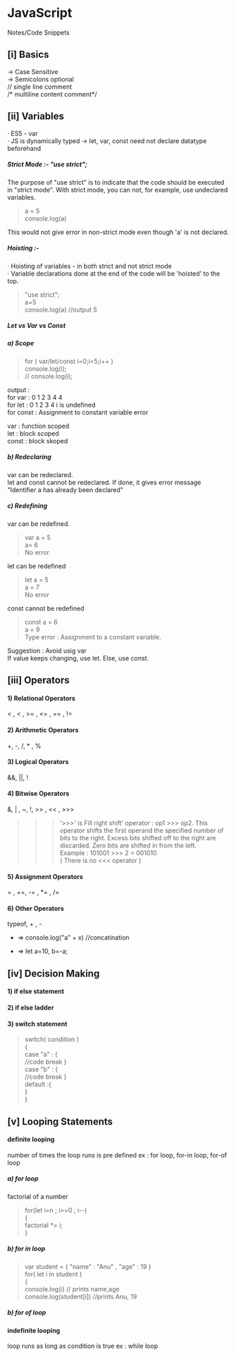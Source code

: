 # JavaScript
Notes/Code Snippets

## [i] Basics
-> Case Sensitive  
-> Semicolons optional  
// single line comment  
/* multiline content comment*/

## [ii] Variables
 · ES5 - var  
 · JS is dynamically typed -> let, var, const need not declare datatype beforehand  

##### Strict Mode :- "use strict";
The purpose of "use strict" is to indicate that the code should be executed in "strict mode".
 With strict mode, you can not, for example, use undeclared variables.

> a = 5  
> console.log(a)

This would not give error in non-strict mode even though 'a' is not declared.

##### Hoisting :-
 · Hoisting of variables - in both strict and not strict mode  
 · Variable declarations done at the end of the code will be 'hoisted' to the top.

> "use strict";  
> a=5  
> console.log(a) //output 5

##### Let vs Var vs Const

##### a) Scope
> for ( var/let/const i=0;i<5;i++ )  
>  console.log(i);  
> //
> console.log(i);  

output :  
for var : 0 1 2 3 4 4  
for let : 0 1 2 3 4 i is undefined  
for const : Assignment to constant variable error  

var : function scoped  
let : block scoped  
const : block skoped

##### b) Redeclaring
var can be redeclared.  
let and const cannot be redeclared. If done, it gives error message "Identifier a has already been declared"  

##### c) Redefining
var can be redefined.  
> var a = 5  
> a= 6  
No error

let can be redefined  
> let a = 5  
> a = 7  
No error  

const cannot be redefined  
> const a = 6  
> a = 9  
Type error  : Assignment to a constant variable.

Suggestion :
Avoid usig var  
If value keeps changing, use let. Else, use const.

## [iii] Operators  
  
  #### 1) Relational Operators 
< , < , >= , <= , == , !=  

  #### 2) Arithmetic Operators
+, -, /, * , %  

  #### 3) Logical Operators
&&, ||, !

  #### 4) Bitwise Operators
&, | , ~, !, >> , << , >>>   
>>> '>>>' is Fill right shift' operator : op1 >>> op2.
This operator shifts the first operand the specified number of bits to the right. Excess bits shifted off to the right are discarded. Zero bits are shifted in from the left.  
Example : 101001 >>> 2 = 001010  
( There is no <<< operator )

  #### 5) Assignment Operators
= , +=, -= , *= , /=
 
  #### 6) Other Operators
  typeof, + , -  
  + => console.log("a" + x) //concatination
  - => let a=10, b=-a;

## [iv] Decision Making

#### 1) if else statement
#### 2) if else ladder
#### 3) switch statement
>switch( condition )  
{  
case "a" : {  
//code
break
}  
case "b" : {  
//code
break
}  
default :{  
}  
}
## [v] Looping Statements
#### definite looping
number of times the loop runs is pre defined
ex : for loop, for-in loop, for-of loop  

##### a) for loop
factorial of a number   
>for(let i=n ; i>=0 ; i--)  
{  
  factorial *= i;  
}  

##### b) for in loop
>var student = { "name" : "Anu" , "age" : 19 }  
for( let i in student )    
{  
 console.log(i) // prints name,age  
 console.log(student[i]) //prints Anu, 19  
 
##### b) for of loop


#### indefinite looping
loop runs as long as condition is true
ex : while loop


